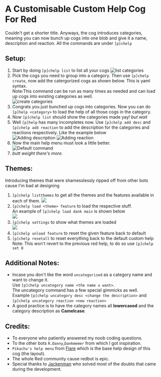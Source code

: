 # A Customisable Custom Help Cog For Red 
Couldn't get a shorter title. Anyways, the cog introduces categories, meaning you can now bunch up cogs into one blob and give it a name, description and reaction.
All the commands are under `[p]chelp`

## Setup:
1. Start by doing `[p]chelp list` to list all your cogs
![list categories](https://i.imgur.com/tsn6Rnx.png=30x5)  
2. Pick the cogs you need to group into a category. Then use `[p]chelp create`, now add the catergorized cogs as shown below. This is yaml syntax.  
Note:This command can be run as many times as needed and can load up cogs into existing categories as well.  
![create categories](https://imgur.com/8XDvrHH.png=30x5)  
3. Congrats you just bunched up cogs into categories. Now you can do `[p]help <category>` to load the help of all those cogs in the category. 
4. Now `[p]chelp list` should show the categories made yay! *but wait*
5. Well `[p]help` has many incompletes now. Use `[p]chelp add desc` and `[p]chelp add reaction` to add the description for the categories and reactions respectively. Like the example below  
![Adding description](https://imgur.com/ddAgIQe.png)
![Adding reaction](https://imgur.com/ieovfQv.png)
6. Now the main help menu must look a little better.  
![Default command](https://imgur.com/8Q35GoC.png)
7. *butt weight there's more.*

## Themes:
Introducing themes that were shamesslessly ripped off from other bots cause I'm bad at designing
1. `[p]chelp listthemes` to get all the themes and the features available in each of them.
![](https://imgur.com/m83FC1N.png)
2. `[p]chelp load <theme> feature` to load the respective stuff.  
An example of `[p]chelp load dank main` is shown below  
![](https://imgur.com/Fr1SS37.png)
3. `[p]chelp settings` to show what themes are loaded  
![](https://imgur.com/tW7sFkX.png)
4. `[p]chelp unload feature` to reset the given feature back to default
5. `[p]chelp resetall` to reset everything back to the default custom help
Note: This won't revert to the previous red help, to do so use `[p]chelp set 0`
## Additional Notes:
- Incase you don't like the word `uncategorised` as a category name and want to change it.  
Use `[p]chelp uncategory name <the name u want>`.  
The uncategory command has a few special gimmicks as well.  
Example `[p]chelp uncategory desc <change the description>` and `[p]chelp uncategory reaction <new reaction>`
- A good practice is to have the category names all **lowercased** and the category description as **Camelcase**.

## Credits:
- To everyone who patiently answered my noob coding questions.
- To the other bots `R.Danny`,`Dankmemer` from which I got inspiration.
- `Pikachu's help menu` from [Flare](https://github.com/flaree/) which is the base help design of this cog (the layout).
- The whole Red community cause redbot is epic.
- Special thanks to [Jackenman](https://github.com/jack1142) who solved most of the doubts that came during the development.
